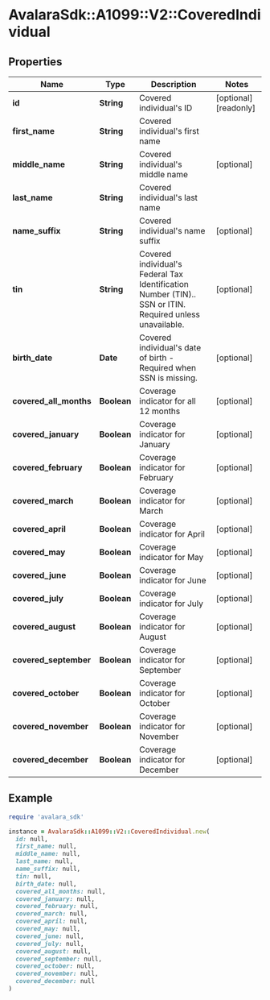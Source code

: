 # AvalaraSdk::A1099::V2::CoveredIndividual

## Properties

| Name | Type | Description | Notes |
| ---- | ---- | ----------- | ----- |
| **id** | **String** | Covered individual&#39;s ID | [optional][readonly] |
| **first_name** | **String** | Covered individual&#39;s first name |  |
| **middle_name** | **String** | Covered individual&#39;s middle name | [optional] |
| **last_name** | **String** | Covered individual&#39;s last name |  |
| **name_suffix** | **String** | Covered individual&#39;s name suffix | [optional] |
| **tin** | **String** | Covered individual&#39;s Federal Tax Identification Number (TIN).. SSN or ITIN. Required unless unavailable. | [optional] |
| **birth_date** | **Date** | Covered individual&#39;s date of birth - Required when SSN is missing. | [optional] |
| **covered_all_months** | **Boolean** | Coverage indicator for all 12 months | [optional] |
| **covered_january** | **Boolean** | Coverage indicator for January | [optional] |
| **covered_february** | **Boolean** | Coverage indicator for February | [optional] |
| **covered_march** | **Boolean** | Coverage indicator for March | [optional] |
| **covered_april** | **Boolean** | Coverage indicator for April | [optional] |
| **covered_may** | **Boolean** | Coverage indicator for May | [optional] |
| **covered_june** | **Boolean** | Coverage indicator for June | [optional] |
| **covered_july** | **Boolean** | Coverage indicator for July | [optional] |
| **covered_august** | **Boolean** | Coverage indicator for August | [optional] |
| **covered_september** | **Boolean** | Coverage indicator for September | [optional] |
| **covered_october** | **Boolean** | Coverage indicator for October | [optional] |
| **covered_november** | **Boolean** | Coverage indicator for November | [optional] |
| **covered_december** | **Boolean** | Coverage indicator for December | [optional] |

## Example

```ruby
require 'avalara_sdk'

instance = AvalaraSdk::A1099::V2::CoveredIndividual.new(
  id: null,
  first_name: null,
  middle_name: null,
  last_name: null,
  name_suffix: null,
  tin: null,
  birth_date: null,
  covered_all_months: null,
  covered_january: null,
  covered_february: null,
  covered_march: null,
  covered_april: null,
  covered_may: null,
  covered_june: null,
  covered_july: null,
  covered_august: null,
  covered_september: null,
  covered_october: null,
  covered_november: null,
  covered_december: null
)
```

